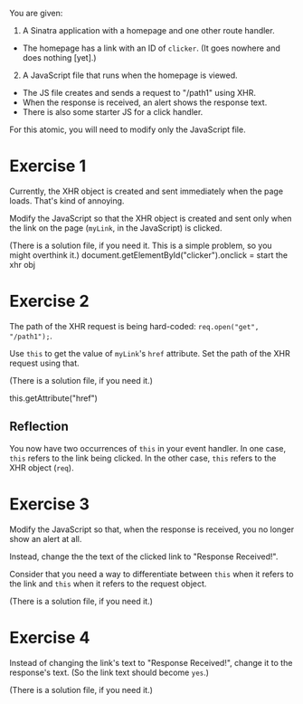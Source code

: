 You are given:

1. A Sinatra application with a homepage and one other route handler.
  - The homepage has a link with an ID of `clicker`. (It goes nowhere and does nothing [yet].)
2. A JavaScript file that runs when the homepage is viewed.
  - The JS file creates and sends a request to "/path1" using XHR.
  - When the response is received, an alert shows the response text.
  - There is also some starter JS for a click handler.

For this atomic, you will need to modify only the JavaScript file.

# Exercise 1

Currently, the XHR object is created and sent immediately when the page loads. That's kind of annoying.

Modify the JavaScript so that the XHR object is created and sent only when the link on the page (`myLink`, in the JavaScript) is clicked.

(There is a solution file, if you need it. This is a simple problem, so you might overthink it.)
document.getElementById("clicker").onclick = start the xhr obj
# Exercise 2

The path of the XHR request is being hard-coded: `req.open("get", "/path1");`.

Use `this` to get the value of `myLink`'s `href` attribute. Set the path of the XHR request using that.

(There is a solution file, if you need it.)

this.getAttribute("href")

## Reflection

You now have two occurrences of `this` in your event handler. In one case, `this` refers to the link being clicked. In the other case, `this` refers to the XHR object (`req`).

# Exercise 3

Modify the JavaScript so that, when the response is received, you no longer show an alert at all.

Instead, change the the text of the clicked link to "Response Received!".

Consider that you need a way to differentiate between `this` when it refers to the link and `this` when it refers to the request object.

(There is a solution file, if you need it.)

# Exercise 4

Instead of changing the link's text to "Response Received!", change it to the response's text. (So the link text should become `yes`.)

(There is a solution file, if you need it.)